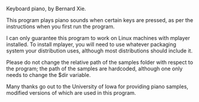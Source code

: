 Keyboard piano, by Bernard Xie.

This program plays piano sounds when certain keys are pressed, as per the instructions when you first run the program.

I can only guarantee this program to work on Linux machines with mplayer installed.  To install mplayer, you will need to use whatever packaging system your distribution uses, although most distributions should include it.

Please do not change the relative path of the samples folder with respect to the program; the path of the samples are hardcoded, although one only needs to change the $dir variable.

Many thanks go out to the University of Iowa for providing piano samples, modified versions of which are used in this program.
